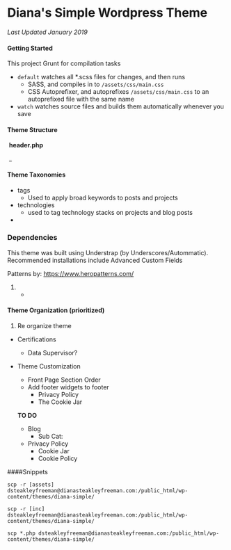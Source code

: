 # Diana's Simple Wordpress Theme

_Last Updated January 2019_

#### Getting Started

This project Grunt for compilation tasks

- `default` watches all *.scss files for changes, and then runs
  - SASS, and compiles in to `/assets/css/main.css`
  - CSS Autoprefixer, and autoprefixes `/assets/css/main.css` to an autoprefixed file with the same name
- `watch` watches source files and builds them automatically whenever you save



#### Theme Structure

​	**header.php**

​	_

#### Theme Taxonomies

 - tags
    - Used to apply broad keywords to posts and projects
- technologies
  - used to tag technology stacks on projects and blog posts
- 

### Dependencies

This theme was built using Understrap (by Underscores/Autommatic). Recommended installations include Advanced Custom Fields



Patterns by: https://www.heropatterns.com/

1. - 



#### Theme Organization (prioritized)

1. Re organize theme 





- Certifications
  - Data Supervisor? 

 

- Theme Customization

  - Front Page Section Order
  - Add footer widgets to footer
    - Privacy Policy
    - The Cookie Jar

  

  **TO DO**

  - Blog
    - Sub Cat: 
  - Privacy Policy
    - Cookie Jar
    - Cookie Policy

  



####Snippets

````shell
scp -r [assets] dsteakleyfreeman@dianasteakleyfreeman.com:/public_html/wp-content/themes/diana-simple/

scp -r [inc] dsteakleyfreeman@dianasteakleyfreeman.com:/public_html/wp-content/themes/diana-simple/

scp *.php dsteakleyfreeman@dianasteakleyfreeman.com:/public_html/wp-content/themes/diana-simple/
````



